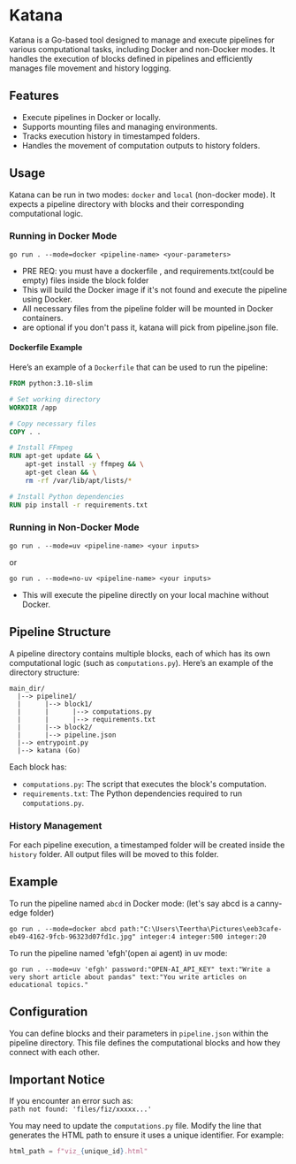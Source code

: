 # Katana

Katana is a Go-based tool designed to manage and execute pipelines for various computational tasks, including Docker and non-Docker modes. It handles the execution of blocks defined in pipelines and efficiently manages file movement and history logging.

## Features

- Execute pipelines in Docker or locally.
- Supports mounting files and managing environments.
- Tracks execution history in timestamped folders.
- Handles the movement of computation outputs to history folders.

## Usage

Katana can be run in two modes: `docker` and `local` (non-docker mode). It expects a pipeline directory with blocks and their corresponding computational logic.

### Running in Docker Mode

```
go run . --mode=docker <pipeline-name> <your-parameters>
```
- PRE REQ: you must have a dockerfile , and requirements.txt(could be empty) files inside the block folder
- This will build the Docker image if it's not found and execute the pipeline using Docker.
- All necessary files from the pipeline folder will be mounted in Docker containers.
- <your-parameters> are optional if you don't pass it, katana will pick from pipeline.json file.

#### Dockerfile Example

Here’s an example of a `Dockerfile` that can be used to run the pipeline:

```Dockerfile
FROM python:3.10-slim

# Set working directory
WORKDIR /app

# Copy necessary files
COPY . .

# Install FFmpeg
RUN apt-get update && \
    apt-get install -y ffmpeg && \
    apt-get clean && \
    rm -rf /var/lib/apt/lists/*

# Install Python dependencies
RUN pip install -r requirements.txt
```


### Running in Non-Docker Mode

```
go run . --mode=uv <pipeline-name> <your inputs>
```
or
```
go run . --mode=no-uv <pipeline-name> <your inputs>
```

- This will execute the pipeline directly on your local machine without Docker.

## Pipeline Structure

A pipeline directory contains multiple blocks, each of which has its own computational logic (such as `computations.py`). Here’s an example of the directory structure:

```
main_dir/
  |--> pipeline1/
  |      |--> block1/
  |      |      |--> computations.py
  |      |      |--> requirements.txt
  |      |--> block2/
  |      |--> pipeline.json
  |--> entrypoint.py
  |--> katana (Go)
```

Each block has:

- `computations.py`: The script that executes the block's computation.
- `requirements.txt`: The Python dependencies required to run `computations.py`.

### History Management

For each pipeline execution, a timestamped folder will be created inside the `history` folder. All output files will be moved to this folder.

## Example

To run the pipeline named `abcd` in Docker mode: (let's say abcd is a canny-edge folder)

```
go run . --mode=docker abcd path:"C:\Users\Teertha\Pictures\eeb3cafe-eb49-4162-9fcb-96323d07fd1c.jpg" integer:4 integer:500 integer:20
```

To run the pipeline named 'efgh'(open ai agent) in uv mode:
```
go run . --mode=uv 'efgh' password:"OPEN-AI_API_KEY" text:"Write a very short article about pandas" text:"You write articles on educational topics."
```

## Configuration

You can define blocks and their parameters in `pipeline.json` within the pipeline directory. This file defines the computational blocks and how they connect with each other.


## Important Notice

If you encounter an error such as:  
`path not found: 'files/fiz/xxxxx...'`  

You may need to update the `computations.py` file. Modify the line that generates the HTML path to ensure it uses a unique identifier. For example:

```python
html_path = f"viz_{unique_id}.html"
```
